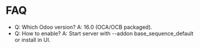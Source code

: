 # FAQ

- Q: Which Odoo version? A: 16.0 (OCA/OCB packaged).
- Q: How to enable? A: Start server with --addon base_sequence_default or install in UI.
